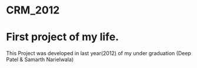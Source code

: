 # CRM_2012
# First project of my life.
This Project was developed in last year(2012) of my under graduation (Deep Patel & Samarth Narielwala)
